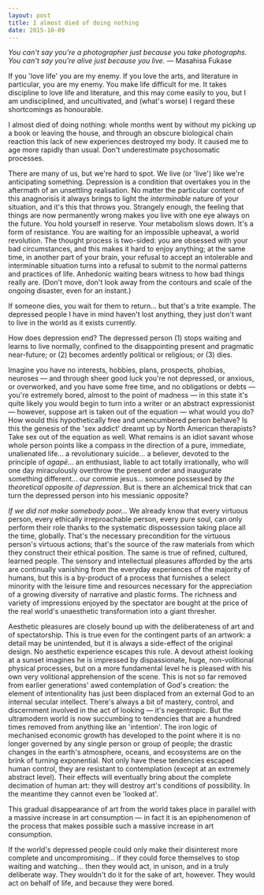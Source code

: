 ```yaml
---
layout: post
title: I almost died of doing nothing
date: 2015-10-09
---
```


*You can't say you're a photographer just because you take photographs. You can't say you're alive just because you live.* — Masahisa Fukase

If you 'love life' you are my enemy. If you love the arts, and literature in particular, you are my enemy. You make life difficult for me. It takes discipline to love life and literature, and this may come easily to you, but I am undisciplined, and uncultivated, and (what's worse) I regard these shortcomings as honourable.

I almost died of doing nothing: whole months went by without my picking up a book or leaving the house, and through an obscure biological chain reaction this lack of new experiences destroyed my body. It caused me to age more rapidly than usual. Don't underestimate psychosomatic processes.

There are many of us, but we're hard to spot. We live (or 'live') like we're anticipating something. Depression is a condition that overtakes you in the aftermath of an unsettling realisation. No matter the particular content of this anagnorisis it always brings to light the *interminable* nature of your situation, and it's this that throws you. Strangely enough, the feeling that things are now permanently wrong makes you live with one eye always on the future. You hold yourself in reserve. Your metabolism slows down. It's a form of resistance. You are waiting for an impossible upheaval, a world revolution. The thought process is two-sided: you are obsessed with your bad circumstances, and this makes it hard to enjoy anything; at the same time, in another part of your brain, your refusal to accept an intolerable and interminable situation turns into a refusal to submit to the normal patterns and practices of life. Anhedonic waiting bears witness to how bad things really are. (Don't move, don't look away from the contours and scale of the ongoing disaster, even for an instant.)

If someone dies, you wait for them to return... but that's a trite example. The depressed people I have in mind haven't lost anything, they just don't want to live in the world as it exists currently.

How does depression end? The depressed person (1) stops waiting and learns to live normally, confined to the disappointing present and pragmatic near-future; or (2) becomes ardently political or religious; or (3) dies.

Imagine you have no interests, hobbies, plans, prospects, phobias, neuroses — and through sheer good luck you're not depressed, or anxious, or overworked, and you have some free time, and no obligations or debts — you're extremely bored, almost to the point of madness — in this state it's quite likely you would begin to turn into a writer or an abstract expressionist — however, suppose art is taken out of the equation — what would you do? How would this hypothetically free and unencumbered person behave? Is this the genesis of the 'sex addict' dreamt up by North American therapists? Take sex out of the equation as well. What remains is an idiot savant whose whole person points like a compass in the direction of a pure, immediate, unalienated life... a revolutionary suicide... a believer, devoted to the principle of *agapē*... an enthusiast, liable to act totally irrationally, who will one day miraculously overthrow the present order and inaugurate something different... our commie jesus... someone possessed by *the theoretical opposite of depression*. But is there an alchemical trick that can turn the depressed person into his messianic opposite?

*If we did not make somebody poor...* We already know that every virtuous person, every ethically irreproachable person, every pure soul, can only perform their role thanks to the systematic dispossession taking place all the time, globally. That's the necessary precondition for the virtuous person's virtuous actions; that's the source of the raw materials from which they construct their ethical position. The same is true of refined, cultured, learned people. The sensory and intellectual pleasures afforded by the arts are continually vanishing from the everyday experiences of the majority of humans, but this is a by-product of a process that furnishes a select minority with the leisure time and resources necessary for the appreciation of a growing diversity of narrative and plastic forms. The richness and variety of impressions enjoyed by the spectator are bought at the price of the real world's unaesthetic transformation into a giant thresher. 

Aesthetic pleasures are closely bound up with the deliberateness of art and of spectatorship. This is true even for the contingent parts of an artwork: a detail may be unintended, but it is always a side-effect of the original design. No aesthetic experience escapes this rule. A devout atheist looking at a sunset imagines he is impressed by dispassionate, huge, non-volitional physical processes, but on a more fundamental level he is pleased with his own very volitional apprehension of the scene. This is not so far removed from earlier generations' awed contemplation of God's creation: the element of intentionality has just been displaced from an external God to an internal secular intellect. There's always a bit of mastery, control, and discernment involved in the act of looking — it's negentropic. But the ultramodern world is now succumbing to tendencies that are a hundred times removed from anything like an 'intention'. The iron logic of mechanised economic growth has developed to the point where it is no longer governed by any single person or group of people; the drastic changes in the earth's atmosphere, oceans, and ecosystems are on the brink of turning exponential. Not only have these tendencies escaped human control, they are resistant to contemplation (except at an extremely abstract level). Their effects will eventually bring about the complete decimation of human art: they will destroy art's conditions of possibility. In the meantime they cannot even be 'looked at'.

This gradual disappearance of art from the world takes place in parallel with a massive increase in art consumption — in fact it is an epiphenomenon of the process that makes possible such a massive increase in art consumption.

If the world's depressed people could only make their disinterest more complete and uncompromising... if they could force themselves to stop waiting and watching... then they would act, in unison, and in a truly deliberate way. They wouldn't do it for the sake of art, however. They would act on behalf of life, and because they were bored.